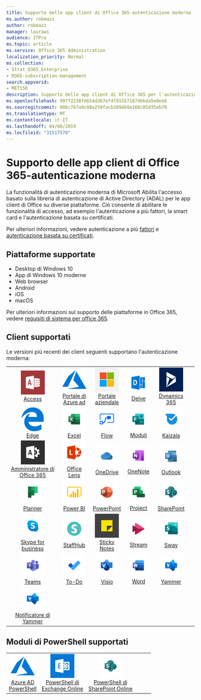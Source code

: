 ```yaml
---
title: Supporto delle app client di Office 365-autenticazione moderna
ms.author: robmazz
author: robmazz
manager: laurawi
audience: ITPro
ms.topic: article
ms.service: Office 365 Administration
localization_priority: Normal
ms.collection:
- Strat_O365_Enterprise
- M365-subscription-management
search.appverid:
- MET150
description: Supporto delle app client di Office 365 per l'autenticazione moderna.
ms.openlocfilehash: 997f2238fd654d267ef4f915571874bbda5e0ee6
ms.sourcegitcommit: 80bc767a9c88a259facb3894b9a168c85d35eb70
ms.translationtype: MT
ms.contentlocale: it-IT
ms.lasthandoff: 04/08/2019
ms.locfileid: "31517570"
---
```

# <a name="office-365-client-app-support---modern-authentication"></a>Supporto delle app client di Office 365-autenticazione moderna

La funzionalità di autenticazione moderna di Microsoft Abilita l'accesso basato sulla libreria di autenticazione di Active Directory (ADAL) per le app client di Office su diverse piattaforme. Ciò consente di abilitare le funzionalità di accesso, ad esempio l'autenticazione a più fattori, la smart card e l'autenticazione basata su certificati.

Per ulteriori informazioni, vedere autenticazione a più [fattori](https://docs.microsoft.com/azure/active-directory/authentication/multi-factor-authentication) e [autenticazione basata su certificati](https://docs.microsoft.com/azure/active-directory/active-directory-certificate-based-authentication-get-started).

## <a name="supported-platforms"></a>Piattaforme supportate

 - Desktop di Windows 10
 - App di Windows 10 moderne
 - Web browser
 - Android
 - iOS
 - macOS

Per ulteriori informazioni sul supporto delle piattaforme in Office 365, vedere [requisiti di sistema per office 365](https://products.office.com/office-system-requirements).

## <a name="supported-clients"></a>Client supportati

Le versioni più recenti dei client seguenti supportano l'autenticazione moderna:

| | | | | | |
|:---:|:---:|:---:|:---:|:---:|:---:|
| ![Icona di accesso](media/o365-access-64x64.png) <br> [Access](https://products.office.com/access) | ![Icona di Azure](media/o365-azure-64x64.png) <br> [Portale di <br> Azure ad ](https://azure.microsoft.com/features/azure-portal/) | ![Icona portale aziendale](media/o365-microsoft-64x64.png) <br> [Portale <br> aziendale ](https://docs.microsoft.com/intune-user-help/sign-in-to-the-company-portal) | ![Icona di approfondimento](media/o365-delve-64x64.png) <br> [Delve](https://products.office.com/business/intelligent-search) | ![Icona Dynamics 365](media/o365-dynamics365-64x64.png) <br> [Dynamics 365](https://dynamics.microsoft.com) 
| ![Icona del server perimetrale](media/o365-edge-64x64.png) <br> [Edge](https://www.microsoft.com/windows/microsoft-edge) | ![Icona Excel](media/o365-excel-64x64.png) <br> [Excel](https://products.office.com/excel) | ![Icona flusso](media/o365-flow-64x64.png) <br> [Flow](https://flow.microsoft.com) | ![Icona moduli](media/o365-forms-64x64.png) <br> [Moduli](https://flow.microsoft.com/connectors/shared_microsoftforms/microsoft-forms/) | ![Icona Kaizala](media/o365-kaizala-64x64.png) <br> [Kaizala](https://products.office.com/en/business/microsoft-kaizala) 
| ![Icona di amministrazione di Office 365](media/o365-o365admin-64x64.png) <br> [Amministratore di <br> Office 365](https://products.office.com/business/manage-office-365-admin-app) | ![Icona dell'obiettivo](media/o365-lens-64x64.png) <br> [Office Lens](https://www.microsoft.com/p/office-lens/9wzdncrfj3t8?activetab=pivot%3Aoverviewtab) | ![Icona di OneDrive for business](media/o365-OneDrive-64x64.png) <br> [OneDrive](https://products.office.com/onedrive-for-business/online-cloud-storage) |  ![Icona di OneNote](media/o365-OneNote-64x64.png) <br> [OneNote](https://products.office.com/onenote) | ![Icona di Outlook](media/o365-outlook-64x64.png) <br> [Outlook](https://products.office.com/outlook) 
| ![Icona Planner](media/o365-planner-64x64.png) <br> [Planner](https://products.office.com/business/task-management-software) | ![Icona PowerBI](media/o365-powerbi-64x64.png) <br> [Power BI](https://powerbi.microsoft.com)| ![Icona PowerPoint](media/o365-powerpoint-64x64.png) <br> [PowerPoint](https://products.office.com/powerpoint) | ![Icona del progetto](media/o365-project-64x64.png) <br> [Project](https://products.office.com/project) | ![Icona di SharePoint](media/o365-sharepoint-64x64.png) <br> [SharePoint](https://products.office.com/sharepoint) 
| ![Icona di Skype for business](media/o365-skypeforbusiness-64x64.png) <br> [Skype for <br> business](https://www.skype.com/business/) | ![Icona StaffHub](media/o365-staffhub-64x64.png) <br> [StaffHub](https://products.office.com/microsoft-staffhub/staff-scheduling-software)| ![Icona note adesive](media/o365-stickynotes-64x64.png) <br> [Sticky Notes](https://www.microsoft.com/p/microsoft-sticky-notes/9nblggh4qghw) | ![Icona flusso](media/o365-stream-64x64.png) <br> [Stream](https://stream.microsoft.com) | ![Icona ondeggiamento](media/o365-sway-64x64.png) <br> [Sway](https://sway.com) 
| ![Icona Teams](media/o365-teams-64x64.png) <br> [Teams](https://products.office.com/microsoft-teams/group-chat-software) | ![Icona da fare](media/o365-todo-64x64.png) <br> [To-Do](https://todo.microsoft.com) | ![Icona di Visio](media/o365-visio-64x64.png) <br> [Visio](https://products.office.com/visio/flowchart-software) | ![Icona Word](media/o365-word-64x64.png) <br> [Word](https://products.office.com/word) | ![Icona Yammer](media/o365-yammer-64x64.png) <br> [Yammer](https://products.office.com/yammer/yammer-overview) 
| ![Icona Yammer](media/o365-yammer-64x64.png) <br> [Notificatore di Yammer <br>](https://products.office.com/yammer/yammer-overview) |  |

## <a name="supported-powershell-modules"></a>Moduli di PowerShell supportati

| | | | | | |
|:---:|:---:|:---:|:---:|:---:|:---:|
| ![Icona di Azure](media/o365-azure-64x64.png) <br> [Azure AD <br> PowerShell](https://docs.microsoft.com/powershell/azure/active-directory/overview?view=azureadps-2.0) | ![Icona di Exchange](media/o365-exchange-64x64.png) <br> [PowerShell di <br> Exchange Online](https://docs.microsoft.com/powershell/exchange/exchange-online/exchange-online-powershell?view=exchange-ps) | ![Icona di SharePoint](media/o365-sharepoint-64x64.png) <br> [PowerShell di <br> SharePoint Online](https://docs.microsoft.com/sharepoint/manage-team-and-communication-sites-in-powershell)
